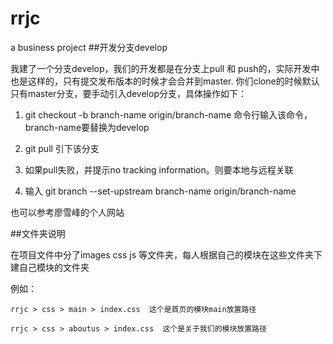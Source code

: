 # rrjc
a business project
##开发分支develop

我建了一个分支develop，我们的开发都是在分支上pull 和 push的，实际开发中也是这样的，只有提交发布版本的时候才会合并到master. 你们clone的时候默认只有master分支，要手动引入develop分支，具体操作如下：

1. git checkout -b branch-name origin/branch-name   命令行输入该命令，branch-name要替换为develop

2.  git pull  引下该分支

3. 如果pull失败，并提示no tracking information。则要本地与远程关联  
 
4. 输入 git branch --set-upstream branch-name origin/branch-name

也可以参考廖雪峰的个人网站

##文件夹说明

在项目文件中分了images  css  js 等文件夹，每人根据自己的模块在这些文件夹下建自己模块的文件夹

例如： 

	rrjc > css > main > index.css  这个是首页的模块main放置路径

  	rrjc > css > aboutus > index.css  这个是关于我们的模块放置路径
